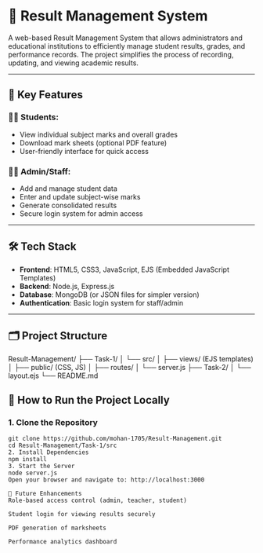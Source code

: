 # 🧾 Result Management System

A web-based Result Management System that allows administrators and educational institutions to efficiently manage student results, grades, and performance records. The project simplifies the process of recording, updating, and viewing academic results.

---

## 📌 Key Features

### 👨‍🎓 Students:
- View individual subject marks and overall grades
- Download mark sheets (optional PDF feature)
- User-friendly interface for quick access

### 🧑‍🏫 Admin/Staff:
- Add and manage student data
- Enter and update subject-wise marks
- Generate consolidated results
- Secure login system for admin access

---

## 🛠️ Tech Stack

- **Frontend**: HTML5, CSS3, JavaScript, EJS (Embedded JavaScript Templates)
- **Backend**: Node.js, Express.js
- **Database**: MongoDB (or JSON files for simpler version)
- **Authentication**: Basic login system for staff/admin

---

## 🗂️ Project Structure

Result-Management/
├── Task-1/
│ └── src/
│ ├── views/ (EJS templates)
│ ├── public/ (CSS, JS)
│ ├── routes/
│ └── server.js
├── Task-2/
│ └── layout.ejs
└── README.md

## 🚀 How to Run the Project Locally

### 1. Clone the Repository

```
git clone https://github.com/mohan-1705/Result-Management.git
cd Result-Management/Task-1/src
2. Install Dependencies
npm install
3. Start the Server
node server.js
Open your browser and navigate to: http://localhost:3000

🎯 Future Enhancements
Role-based access control (admin, teacher, student)

Student login for viewing results securely

PDF generation of marksheets

Performance analytics dashboard
